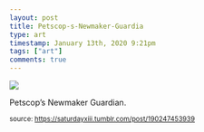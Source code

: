 ```yaml
---
layout: post
title: Petscop-s-Newmaker-Guardia
type: art
timestamp: January 13th, 2020 9:21pm
tags: ["art"]
comments: true
---
```

<img src="https://saturdayxiii.github.io/media/190247453939.jpg"/>

Petscop’s Newmaker Guardian.<br/>
 
  
<small>source: https://saturdayxiii.tumblr.com/post/190247453939</small>